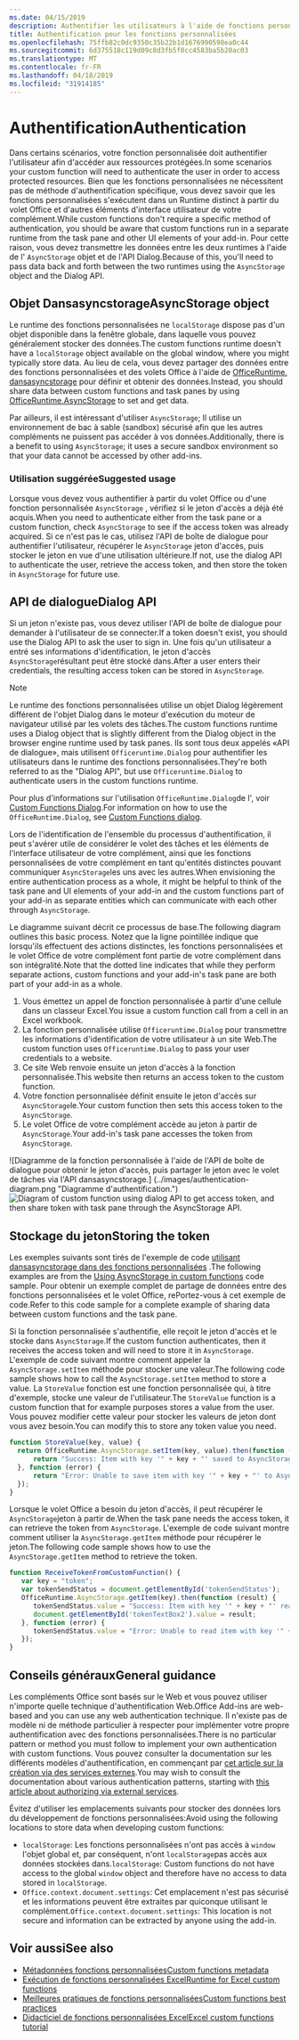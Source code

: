 ```yaml
---
ms.date: 04/15/2019
description: Authentifier les utilisateurs à l'aide de fonctions personnalisées dans Excel.
title: Authentification pour les fonctions personnalisées
ms.openlocfilehash: 75ffb82c0dc9350c35b22b1d1676990598ea0c44
ms.sourcegitcommit: 6d375518c119d09c8d3fb5f0cc4583ba5b20ac03
ms.translationtype: MT
ms.contentlocale: fr-FR
ms.lasthandoff: 04/18/2019
ms.locfileid: "31914185"
---
```

# <a name="authentication"></a><span data-ttu-id="97844-103">Authentification</span><span class="sxs-lookup"><span data-stu-id="97844-103">Authentication</span></span>

<span data-ttu-id="97844-104">Dans certains scénarios, votre fonction personnalisée doit authentifier l'utilisateur afin d'accéder aux ressources protégées.</span><span class="sxs-lookup"><span data-stu-id="97844-104">In some scenarios your custom function will need to authenticate the user in order to access protected resources.</span></span> <span data-ttu-id="97844-105">Bien que les fonctions personnalisées ne nécessitent pas de méthode d'authentification spécifique, vous devez savoir que les fonctions personnalisées s'exécutent dans un Runtime distinct à partir du volet Office et d'autres éléments d'interface utilisateur de votre complément.</span><span class="sxs-lookup"><span data-stu-id="97844-105">While custom functions don't require a specific method of authentication, you should be aware that custom functions run in a separate runtime from the task pane and other UI elements of your add-in.</span></span> <span data-ttu-id="97844-106">Pour cette raison, vous devez transmettre les données entre les deux runtimes à l'aide de l' `AsyncStorage` objet et de l'API Dialog.</span><span class="sxs-lookup"><span data-stu-id="97844-106">Because of this, you'll need to pass data back and forth between the two runtimes using the `AsyncStorage` object and the Dialog API.</span></span>
  
## <a name="asyncstorage-object"></a><span data-ttu-id="97844-107">Objet Dansasyncstorage</span><span class="sxs-lookup"><span data-stu-id="97844-107">AsyncStorage object</span></span>

<span data-ttu-id="97844-108">Le runtime des fonctions personnalisées ne `localStorage` dispose pas d'un objet disponible dans la fenêtre globale, dans laquelle vous pouvez généralement stocker des données.</span><span class="sxs-lookup"><span data-stu-id="97844-108">The custom functions runtime doesn't have a `localStorage` object available on the global window, where you might typically store data.</span></span> <span data-ttu-id="97844-109">Au lieu de cela, vous devez partager des données entre des fonctions personnalisées et des volets Office à l'aide de [OfficeRuntime. dansasyncstorage](/javascript/api/office-runtime/officeruntime.asyncstorage) pour définir et obtenir des données.</span><span class="sxs-lookup"><span data-stu-id="97844-109">Instead, you should share data between custom functions and task panes by using [OfficeRuntime.AsyncStorage](/javascript/api/office-runtime/officeruntime.asyncstorage) to set and get data.</span></span>

<span data-ttu-id="97844-110">Par ailleurs, il est intéressant d'utiliser `AsyncStorage`; Il utilise un environnement de bac à sable (sandbox) sécurisé afin que les autres compléments ne puissent pas accéder à vos données.</span><span class="sxs-lookup"><span data-stu-id="97844-110">Additionally, there is a benefit to using `AsyncStorage`; it uses a secure sandbox environment so that your data cannot be accessed by other add-ins.</span></span>

### <a name="suggested-usage"></a><span data-ttu-id="97844-111">Utilisation suggérée</span><span class="sxs-lookup"><span data-stu-id="97844-111">Suggested usage</span></span>

<span data-ttu-id="97844-112">Lorsque vous devez vous authentifier à partir du volet Office ou d'une fonction personnalisée `AsyncStorage` , vérifiez si le jeton d'accès a déjà été acquis.</span><span class="sxs-lookup"><span data-stu-id="97844-112">When you need to authenticate either from the task pane or a custom function, check `AsyncStorage` to see if the access token was already acquired.</span></span> <span data-ttu-id="97844-113">Si ce n'est pas le cas, utilisez l'API de boîte de dialogue pour authentifier l'utilisateur, récupérer le `AsyncStorage` jeton d'accès, puis stocker le jeton en vue d'une utilisation ultérieure.</span><span class="sxs-lookup"><span data-stu-id="97844-113">If not, use the dialog API to authenticate the user, retrieve the access token, and then store the token in `AsyncStorage` for future use.</span></span>

## <a name="dialog-api"></a><span data-ttu-id="97844-114">API de dialogue</span><span class="sxs-lookup"><span data-stu-id="97844-114">Dialog API</span></span>

<span data-ttu-id="97844-115">Si un jeton n'existe pas, vous devez utiliser l'API de boîte de dialogue pour demander à l'utilisateur de se connecter.</span><span class="sxs-lookup"><span data-stu-id="97844-115">If a token doesn't exist, you should use the Dialog API to ask the user to sign in.</span></span> <span data-ttu-id="97844-116">Une fois qu'un utilisateur a entré ses informations d'identification, le jeton d'accès `AsyncStorage`résultant peut être stocké dans.</span><span class="sxs-lookup"><span data-stu-id="97844-116">After a user enters their credentials, the resulting access token can be stored in `AsyncStorage`.</span></span>

> [!NOTE]
> <span data-ttu-id="97844-117">Le runtime des fonctions personnalisées utilise un objet Dialog légèrement différent de l'objet Dialog dans le moteur d'exécution du moteur de navigateur utilisé par les volets des tâches.</span><span class="sxs-lookup"><span data-stu-id="97844-117">The custom functions runtime uses a Dialog object that is slightly different from the Dialog object in the browser engine runtime used by task panes.</span></span> <span data-ttu-id="97844-118">Ils sont tous deux appelés «API de dialogue», mais utilisent `Officeruntime.Dialog` pour authentifier les utilisateurs dans le runtime des fonctions personnalisées.</span><span class="sxs-lookup"><span data-stu-id="97844-118">They're both referred to as the "Dialog API", but use `Officeruntime.Dialog` to authenticate users in the custom functions runtime.</span></span>

<span data-ttu-id="97844-119">Pour plus d'informations sur l'utilisation `OfficeRuntime.Dialog`de l', voir [Custom Functions Dialog](/office/dev/add-ins/excel/custom-functions-dialog).</span><span class="sxs-lookup"><span data-stu-id="97844-119">For information on how to use the `OfficeRuntime.Dialog`, see [Custom Functions dialog](/office/dev/add-ins/excel/custom-functions-dialog).</span></span>

<span data-ttu-id="97844-120">Lors de l'identification de l'ensemble du processus d'authentification, il peut s'avérer utile de considérer le volet des tâches et les éléments de l'interface utilisateur de votre complément, ainsi que les fonctions personnalisées de votre complément en tant qu'entités distinctes pouvant communiquer `AsyncStorage`les uns avec les autres.</span><span class="sxs-lookup"><span data-stu-id="97844-120">When envisioning the entire authentication process as a whole, it might be helpful to think of the task pane and UI elements of your add-in and the custom functions part of your add-in as separate entities which can communicate with each other through `AsyncStorage`.</span></span>

<span data-ttu-id="97844-121">Le diagramme suivant décrit ce processus de base.</span><span class="sxs-lookup"><span data-stu-id="97844-121">The following diagram outlines this basic process.</span></span> <span data-ttu-id="97844-122">Notez que la ligne pointillée indique que lorsqu'ils effectuent des actions distinctes, les fonctions personnalisées et le volet Office de votre complément font partie de votre complément dans son intégralité.</span><span class="sxs-lookup"><span data-stu-id="97844-122">Note that the dotted line indicates that while they perform separate actions, custom functions and your add-in's task pane are both part of your add-in as a whole.</span></span>

1. <span data-ttu-id="97844-123">Vous émettez un appel de fonction personnalisée à partir d'une cellule dans un classeur Excel.</span><span class="sxs-lookup"><span data-stu-id="97844-123">You issue a custom function call from a cell in an Excel workbook.</span></span>
2. <span data-ttu-id="97844-124">La fonction personnalisée utilise `Officeruntime.Dialog` pour transmettre les informations d'identification de votre utilisateur à un site Web.</span><span class="sxs-lookup"><span data-stu-id="97844-124">The custom function uses `Officeruntime.Dialog` to pass your user credentials to a website.</span></span>
3. <span data-ttu-id="97844-125">Ce site Web renvoie ensuite un jeton d'accès à la fonction personnalisée.</span><span class="sxs-lookup"><span data-stu-id="97844-125">This website then returns an access token to the custom function.</span></span>
4. <span data-ttu-id="97844-126">Votre fonction personnalisée définit ensuite le jeton d'accès sur `AsyncStorage`le.</span><span class="sxs-lookup"><span data-stu-id="97844-126">Your custom function then sets this access token to the `AsyncStorage`.</span></span>
5. <span data-ttu-id="97844-127">Le volet Office de votre complément accède au jeton à partir de `AsyncStorage`.</span><span class="sxs-lookup"><span data-stu-id="97844-127">Your add-in's task pane accesses the token from `AsyncStorage`.</span></span>

<span data-ttu-id="97844-128">![Diagramme de la fonction personnalisée à l'aide de l'API de boîte de dialogue pour obtenir le jeton d'accès, puis partager le jeton avec le volet de tâches via l'API dansasyncstorage.] (../images/authentication-diagram.png "Diagramme d'authentification.")</span><span class="sxs-lookup"><span data-stu-id="97844-128">![Diagram of custom function using dialog API to get access token, and then share token with task pane through the AsyncStorage API.](../images/authentication-diagram.png "Authentication diagram.")</span></span>

## <a name="storing-the-token"></a><span data-ttu-id="97844-129">Stockage du jeton</span><span class="sxs-lookup"><span data-stu-id="97844-129">Storing the token</span></span>

<span data-ttu-id="97844-130">Les exemples suivants sont tirés de l'exemple de code [utilisant dansasyncstorage dans des fonctions personnalisées](https://github.com/OfficeDev/PnP-OfficeAddins/tree/master/Excel-custom-functions/AsyncStorage) .</span><span class="sxs-lookup"><span data-stu-id="97844-130">The following examples are from the [Using AsyncStorage in custom functions](https://github.com/OfficeDev/PnP-OfficeAddins/tree/master/Excel-custom-functions/AsyncStorage) code sample.</span></span> <span data-ttu-id="97844-131">Pour obtenir un exemple complet de partage de données entre des fonctions personnalisées et le volet Office, rePortez-vous à cet exemple de code.</span><span class="sxs-lookup"><span data-stu-id="97844-131">Refer to this code sample for a complete example of sharing data between custom functions and the task pane.</span></span>

<span data-ttu-id="97844-132">Si la fonction personnalisée s'authentifie, elle reçoit le jeton d'accès et le stocke dans `AsyncStorage`.</span><span class="sxs-lookup"><span data-stu-id="97844-132">If the custom function authenticates, then it receives the access token and will need to store it in `AsyncStorage`.</span></span> <span data-ttu-id="97844-133">L'exemple de code suivant montre comment appeler la `AsyncStorage.setItem` méthode pour stocker une valeur.</span><span class="sxs-lookup"><span data-stu-id="97844-133">The following code sample shows how to call the `AsyncStorage.setItem` method to store a value.</span></span> <span data-ttu-id="97844-134">La `StoreValue` fonction est une fonction personnalisée qui, à titre d'exemple, stocke une valeur de l'utilisateur.</span><span class="sxs-lookup"><span data-stu-id="97844-134">The `StoreValue` function is a custom function that for example purposes stores a value from the user.</span></span> <span data-ttu-id="97844-135">Vous pouvez modifier cette valeur pour stocker les valeurs de jeton dont vous avez besoin.</span><span class="sxs-lookup"><span data-stu-id="97844-135">You can modify this to store any token value you need.</span></span>

```javascript
function StoreValue(key, value) {
  return OfficeRuntime.AsyncStorage.setItem(key, value).then(function (result) {
      return "Success: Item with key '" + key + "' saved to AsyncStorage.";
  }, function (error) {
      return "Error: Unable to save item with key '" + key + "' to AsyncStorage. " + error;
  });
}
```

<span data-ttu-id="97844-136">Lorsque le volet Office a besoin du jeton d'accès, il peut récupérer le `AsyncStorage`jeton à partir de.</span><span class="sxs-lookup"><span data-stu-id="97844-136">When the task pane needs the access token, it can retrieve the token from `AsyncStorage`.</span></span> <span data-ttu-id="97844-137">L'exemple de code suivant montre comment utiliser la `AsyncStorage.getItem` méthode pour récupérer le jeton.</span><span class="sxs-lookup"><span data-stu-id="97844-137">The following code sample shows how to use the `AsyncStorage.getItem` method to retrieve the token.</span></span>

```javascript
function ReceiveTokenFromCustomFunction() {
   var key = "token";
   var tokenSendStatus = document.getElementById('tokenSendStatus');
   OfficeRuntime.AsyncStorage.getItem(key).then(function (result) {
      tokenSendStatus.value = "Success: Item with key '" + key + "' read from AsyncStorage.";
      document.getElementById('tokenTextBox2').value = result;
   }, function (error) {
      tokenSendStatus.value = "Error: Unable to read item with key '" + key + "' from AsyncStorage. " + error;
   });
}
```

## <a name="general-guidance"></a><span data-ttu-id="97844-138">Conseils généraux</span><span class="sxs-lookup"><span data-stu-id="97844-138">General guidance</span></span>

<span data-ttu-id="97844-139">Les compléments Office sont basés sur le Web et vous pouvez utiliser n'importe quelle technique d'authentification Web.</span><span class="sxs-lookup"><span data-stu-id="97844-139">Office Add-ins are web-based and you can use any web authentication technique.</span></span> <span data-ttu-id="97844-140">Il n'existe pas de modèle ni de méthode particulier à respecter pour implémenter votre propre authentification avec des fonctions personnalisées.</span><span class="sxs-lookup"><span data-stu-id="97844-140">There is no particular pattern or method you must follow to implement your own authentication with custom functions.</span></span> <span data-ttu-id="97844-141">Vous pouvez consulter la documentation sur les différents modèles d'authentification, en commençant par [cet article sur la création via des services externes](/office/dev/add-ins/develop/auth-external-add-ins?view=office-js).</span><span class="sxs-lookup"><span data-stu-id="97844-141">You may wish to consult the documentation about various authentication patterns, starting with [this article about authorizing via external services](/office/dev/add-ins/develop/auth-external-add-ins?view=office-js).</span></span>  

<span data-ttu-id="97844-142">Évitez d'utiliser les emplacements suivants pour stocker des données lors du développement de fonctions personnalisées:</span><span class="sxs-lookup"><span data-stu-id="97844-142">Avoid using the following locations to store data when developing custom functions:</span></span>  

- <span data-ttu-id="97844-143">`localStorage`: Les fonctions personnalisées n'ont pas accès à `window` l'objet global et, par conséquent, n'ont `localStorage`pas accès aux données stockées dans.</span><span class="sxs-lookup"><span data-stu-id="97844-143">`localStorage`: Custom functions do not have access to the global `window` object and therefore have no access to data     stored in `localStorage`.</span></span>
- <span data-ttu-id="97844-144">`Office.context.document.settings`: Cet emplacement n'est pas sécurisé et les informations peuvent être extraites par quiconque utilisant le complément.</span><span class="sxs-lookup"><span data-stu-id="97844-144">`Office.context.document.settings`:  This location is not secure and information can be extracted by anyone using the     add-in.</span></span>

## <a name="see-also"></a><span data-ttu-id="97844-145">Voir aussi</span><span class="sxs-lookup"><span data-stu-id="97844-145">See also</span></span>

* [<span data-ttu-id="97844-146">Métadonnées fonctions personnalisées</span><span class="sxs-lookup"><span data-stu-id="97844-146">Custom functions metadata</span></span>](custom-functions-json.md)
* [<span data-ttu-id="97844-147">Exécution de fonctions personnalisées Excel</span><span class="sxs-lookup"><span data-stu-id="97844-147">Runtime for Excel custom functions</span></span>](custom-functions-runtime.md)
* [<span data-ttu-id="97844-148">Meilleures pratiques de fonctions personnalisées</span><span class="sxs-lookup"><span data-stu-id="97844-148">Custom functions best practices</span></span>](custom-functions-best-practices.md)
* [<span data-ttu-id="97844-149">Didacticiel de fonctions personnalisées Excel</span><span class="sxs-lookup"><span data-stu-id="97844-149">Excel custom functions tutorial</span></span>](excel-tutorial-custom-functions.md)
